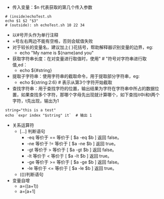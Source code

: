 - 传入变量：$n 代表获取的第几个传入参数
```shell
# (inside)echoTest.sh
echo $1 $2 "$3"
# (outside): sh echoTest.sh 10 22 34
```
- 以#号开头作为单行注释
- =号左右两边不能有空格，否则会赋值失败
- 对于较长的变量名，建议加上{ }花括号，帮助解释器识别变量的边界，eg:
  - echo "My name is ${name}and you"
- 获取字符串长度：在对变量进行取值时，使用" # "符号对字符串进行取值,ed：
  - echo ${#string}   
- 提取子字符串：使用字符串的截取命令，用于提取部分字符串，eg:
  - echo ${string:2:6} # 表示从第3个字符开始截取
- 查找字符串：用于查找字符的位置，输出结果为字符在字符串中所占的数据位置，如果查找多个字符，那哪个字母先出现就计算哪个，如下查找it中i和t两个字符，t先出现，输出为1
```shell
string="this is a test"
echo `expr index "$string" it`  # 输出 1
```
- 关系运算符 
  - [...] 判断语句
    - -eq	等价于 == 等价于 [ $a -eq $b ] 返回 false。
    - -ne	等价于 != 等价于 [ $a -ne $b ] 返回 true。
    - -gt	等价于 > 等价于 [ $a -gt $b ] 返回 false。
    - -lt	等价于 < 等价于 [ $a -lt $b ] 返回 true。
    - -ge	等价于 >= 等价于 [ $a -ge $b ] 返回 false。
    - -le	等价于 <= 等价于 [ $a -le $b ] 返回 true。
  - (())判断语句
- 变量自增
  - a=$(($a+1))
  - a=$[$a+1]
